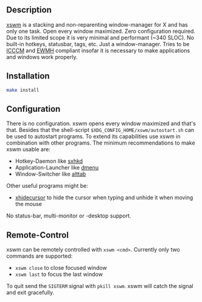 ## Description

[xswm](https://github.com/astier/xswm) is a stacking and non-reparenting
window-manager for X and has only one task. Open every window maximized. Zero
configuration required. Due to its limited scope it is very minimal and
performant (\~340 SLOC). No built-in hotkeys, statusbar, tags, etc. Just a
window-manager. Tries to be
[ICCCM](https://www.x.org/releases/current/doc/xorg-docs/icccm/icccm.html) and
[EWMH](https://specifications.freedesktop.org/wm-spec/latest/) compliant insofar
it is necessary to make applications and windows work properly.

## Installation

```sh
make install
```

## Configuration

There is no configuration. xswm opens every window maximized and that's that.
Besides that the shell-script `$XDG_CONFIG_HOME/xswm/autostart.sh` can be used
to autostart programs. To extend its capabilities use xswm in combination with
other programs. The minimum recommendations to make xswm usable are:

- Hotkey-Daemon like [sxhkd](https://github.com/baskerville/sxhkd)
- Application-Launcher like [dmenu](https://tools.suckless.org/dmenu/)
- Window-Switcher like [alttab](https://github.com/sagb/alttab/)

Other useful programs might be:

- [xhidecursor](https://github.com/astier/xhidecursor) to hide the cursor when
  typing and unhide it when moving the mouse

No status-bar, multi-monitor or -desktop support.

## Remote-Control

xswm can be remotely controlled with `xswm <cmd>`.
Currently only two commands are supported:

- `xswm close` to close focused window
- `xswm last`  to focus the last window

To quit send the `SIGTERM` signal with `pkill xswm`. xswm will catch the signal
and exit gracefully.
